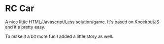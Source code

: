 # RC Car

A nice little HTML/Javascript/Less solution/game.
It's based on KnockoutJS and it's pretty easy.

To make it a bit more fun I added a little story as well.
